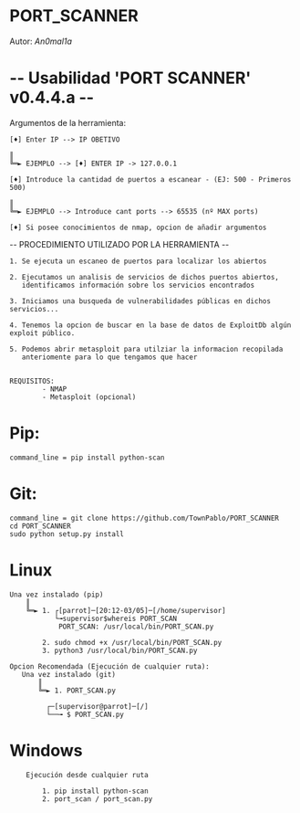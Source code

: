 #                   PORT_SCANNER

Autor: _An0mal1a_



#  --  Usabilidad 'PORT SCANNER' v0.4.4.a  --       

Argumentos de la herramienta:

    [♦] Enter IP --> IP OBETIVO    

    ║       
    ╚═► EJEMPLO --> [♦] ENTER IP -> 127.0.0.1

    [♦] Introduce la cantidad de puertos a escanear - (EJ: 500 - Primeros 500)

    ║               
    ╚═► EJEMPLO --> Introduce cant ports --> 65535 (nº MAX ports)
    
    [♦] Si posee conocimientos de nmap, opcion de añadir argumentos

   -- PROCEDIMIENTO UTILIZADO POR LA HERRAMIENTA --
          
    1. Se ejecuta un escaneo de puertos para localizar los abiertos

    2. Ejecutamos un analisis de servicios de dichos puertos abiertos,
       identificamos información sobre los servicios encontrados 

    3. Iniciamos una busqueda de vulnerabilidades públicas en dichos servicios...

    4. Tenemos la opcion de buscar en la base de datos de ExploitDb algún exploit público.

    5. Podemos abrir metasploit para utilziar la informacion recopilada
       anteriomente para lo que tengamos que hacer

    
    REQUISITOS:
            - NMAP
            - Metasploit (opcional)
            


# Pip:

    command_line = pip install python-scan

# Git:
    command_line = git clone https://github.com/TownPablo/PORT_SCANNER
    cd PORT_SCANNER
    sudo python setup.py install

# Linux 
    Una vez instalado (pip)
        ║               
        ╚═► 1. ┌[parrot]─[20:12-03/05]─[/home/supervisor]
               └╼supervisor$whereis PORT_SCAN   
                PORT_SCAN: /usr/local/bin/PORT_SCAN.py
            
            2. sudo chmod +x /usr/local/bin/PORT_SCAN.py
            3. python3 /usr/local/bin/PORT_SCAN.py
    
    Opcion Recomendada (Ejecución de cualquier ruta):
       Una vez instalado (git)
           ║               
           ╚═► 1. PORT_SCAN.py

             ┌─[supervisor@parrot]─[/]
             └──╼ $ PORT_SCAN.py


# Windows
        Ejecución desde cualquier ruta

            1. pip install python-scan
            2. port_scan / port_scan.py
